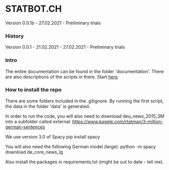 # STATBOT.CH
Version 0.0.1b - 27.02.2021 - Preliminary trials

### History
Version 0.0.1 - 21.02.2021 - 27.02.2021 - Preliminary trials

### Intro
The entire documentation can be found in the folder 'documentation'. There are also descriptions of the scripts in there.
Start [here](documentation/01_intro_challenge_data.md).  


### How to install the repo
There are some folders included in the .gitignore. By running the first script, the data in the folder 'data' is generated.

In order to run the code, you will also need to download deu_news_2015_3M into a subfolder called external:
https://www.kaggle.com/rtatman/3-million-german-sentences

We use version 3.0 of Spacy
pip install spacy

You will also need the following German model (large):
python -m spacy download de_core_news_lg

Also install the packages in requirements.txt (might be out to date - tell me).
